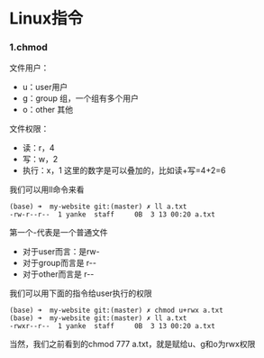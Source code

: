 # Linux指令

### 1.chmod
文件用户：
* u：user用户
* g：group 组，一个组有多个用户
* o：other 其他

文件权限：
* 读：r，4
* 写：w，2
* 执行：x，1
这里的数字是可以叠加的，比如读+写=4+2=6

我们可以用ll命令来看
```shell
(base) ➜  my-website git:(master) ✗ ll a.txt      
-rw-r--r--  1 yanke  staff     0B  3 13 00:20 a.txt
```
第一个-代表是一个普通文件
* 对于user而言：是rw-
* 对于group而言是 r--
* 对于other而言是 r--

我们可以用下面的指令给user执行的权限

```shell
(base) ➜  my-website git:(master) ✗ chmod u+rwx a.txt 
(base) ➜  my-website git:(master) ✗ ll a.txt
-rwxr--r--  1 yanke  staff     0B  3 13 00:20 a.txt
```

当然，我们之前看到的chmod 777 a.txt，就是赋给u、g和o为rwx权限